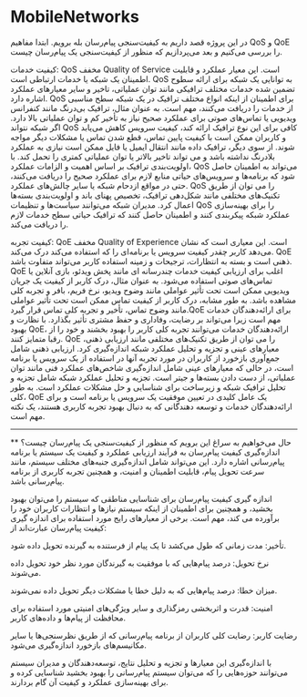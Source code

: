 # MobileNetworks
در این پروژه قصد داریم به کیفیت‌سنجی پیام‌رسان بله برویم. ابتدا مفاهیم QoS و QoE را بررسی می‌کنیم و بعد می‌پردازیم که منظور از کیفیت‌سنجی یک پیام‌رسان چیست.

کیفیت خدمات: QoS مخفف Quality of Service است. این معیار عملکرد و قابلیت اطمینان یک شبکه یا خدمات ارتباطی است. QoS به توانایی یک شبکه برای ارائه سطوح تضمین شده خدمات مختلف ترافیکی مانند توان عملیاتی، تاخیر و سایر معیارهای عملکرد اشاره دارد. QoS برای اطمینان از اینکه انواع مختلف ترافیک در یک شبکه سطح مناسبی از خدمات را دریافت می‌کنند، مهم است. به عنوان مثال، ترافیک بی‌درنگ مانند کنفرانس ویدیویی یا تماس‌های صوتی برای عملکرد صحیح نیاز به تأخیر کم و توان عملیاتی بالا دارد. اگر شبکه نتواند QoS کافی برای این نوع ترافیک ارائه کند، کیفیت سرویس کاهش می‌یابد و کاربران ممکن است با کیفیت پایین تماس، قطع شدن تماس یا مشکلات دیگر مواجه شوند. از سوی دیگر، ترافیک داده مانند انتقال ایمیل یا فایل ممکن است نیازی به عملکرد بلادرنگ نداشته باشد و می تواند تاخیر بالاتر یا توان عملیاتی کمتری را تحمل کند. با اولویت‌بندی ترافیک بر اساس اهمیت و الزامات عملکرد، QoS می‌تواند به اطمینان حاصل شود که برنامه‌ها و سرویس‌های حیاتی منابع لازم برای عملکرد صحیح را دریافت می‌کنند، حتی در مواقع ازدحام شبکه یا سایر چالش‌های عملکرد. QoS را می توان از طریق تکنیک‌های مختلفی مانند شکل‌دهی ترافیک، تخصیص پهنای باند و اولویت‌بندی بسته‌ها اعمال کرد. مدیران شبکه می‌توانند سیاست‌ها و تنظیمات QoS را برای بهینه‌سازی عملکرد شبکه پیکربندی کنند و اطمینان حاصل کنند که ترافیک حیاتی سطح خدمات لازم را دریافت می‌کند.

کیفیت تجربه: QoE مخفف Quality of Experience است. این معیاری است که نشان می‌دهد کاربر چقدر کیفیت سرویس یا برنامه‌ای را که استفاده می‌کند درک می‌کند. QoE ذهنی است و بسته به انتظارات، ترجیحات و زمینه استفاده کاربر می‌تواند متفاوت باشد. QoE اغلب برای ارزیابی کیفیت خدمات چندرسانه ای مانند پخش ویدئو، بازی آنلاین یا تماس‌های صوتی استفاده می‌شود. به عنوان مثال، درک کاربر از کیفیت یک جریان ویدیویی ممکن است تحت تأثیر عواملی مانند وضوح ویدیو، نرخ فریم، بافر و تجربه کلی مشاهده باشد. به طور مشابه، درک کاربر از کیفیت تماس ممکن است تحت تأثیر عواملی مانند وضوح تماس، تأخیر و تجربه کلی تماس قرار گیرد.QoE برای ارائه‌دهندگان خدمات مهم است زیرا می‌تواند بر رضایت، وفاداری و حفظ مشتری تأثیر بگذارد. با نظارت و بهبود QoE، ارائه‌دهندگان خدمات می‌توانند تجربه کلی کاربر را بهبود بخشند و خود را از رقبا متمایز کنند. QoE را می توان از طریق تکنیک‌های مختلفی مانند ارزیابی ذهنی، معیارهای عینی و تجزیه و تحلیل عملکرد شبکه اندازه‌گیری کرد. ارزیابی ذهنی شامل جمع‌آوری بازخورد از کاربران در مورد تجربه آنها در استفاده از یک سرویس یا برنامه است، در حالی که معیارهای عینی شامل اندازه‌گیری شاخص‌های عملکرد فنی مانند توان عملیاتی، از دست دادن بسته‌ها و جیتر است. تجزیه و تحلیل عملکرد شبکه شامل تجزیه و تحلیل ترافیک شبکه و زیرساخت برای شناسایی و حل مشکلات عملکرد است. به طور کلی، QoE یک عامل کلیدی در تعیین موفقیت یک سرویس یا برنامه است و برای ارائه‌دهندگان خدمات و توسعه دهندگانی که به دنبال بهبود تجربه کاربری هستند، یک نکته مهم است.

---------------------------------------------------------------------------------------------------------------------------------------------
** حال می‌خواهیم به سراغ این برویم که منظور از کیفیت‌سنجی یک پیام‌رسان چیست؟
اندازه‌گیری کیفیت پیام‌رسان به فرآیند ارزیابی عملکرد و کیفیت یک سیستم یا برنامه پیام‌رسانی اشاره دارد. این می‌تواند شامل اندازه‌گیری جنبه‌های مختلف سیستم، مانند سرعت تحویل پیام، قابلیت اطمینان و امنیت، و همچنین تجربه کاربری از برنامه پیام‌رسانی باشد.

اندازه گیری کیفیت پیام‌رسان برای شناسایی مناطقی که سیستم را می‌توان بهبود بخشید، و همچنین برای اطمینان از اینکه سیستم نیازها و انتظارات کاربران خود را برآورده می کند، مهم است. برخی از معیارهای رایج مورد استفاده برای اندازه گیری کیفیت پیام‌رسان عبارت‌اند از:

تأخیر: مدت زمانی که طول می‌کشد تا یک پیام از فرستنده به گیرنده تحویل داده شود.

نرخ تحویل: درصد پیام‌هایی که با موفقیت به گیرندگان مورد نظر خود تحویل داده می‌شوند.

میزان خطا: درصد پیام‌هایی که به دلیل خطا یا مشکلات دیگر تحویل داده نمی‌شوند.

امنیت: قدرت و اثربخشی رمزگذاری و سایر ویژگی‌های امنیتی مورد استفاده برای محافظت از پیام‌ها و داده‌های کاربر.

رضایت کاربر: رضایت کلی کاربران از برنامه پیام‌رسانی که از طریق نظرسنجی‌ها یا سایر مکانیسم‌های بازخورد اندازه‌گیری می‌شود.

با اندازه‌گیری این معیارها و تجزیه و تحلیل نتایج، توسعه‌دهندگان و مدیران سیستم می‌توانند حوزه‌هایی را که می‌توان سیستم پیام‌رسانی را بهبود بخشید شناسایی کرده و برای بهینه‌سازی عملکرد و کیفیت آن گام بردارند.
